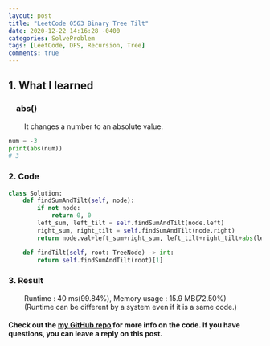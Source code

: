 ```yaml
---
layout: post
title: "LeetCode 0563 Binary Tree Tilt"
date: 2020-12-22 14:16:28 -0400
categories: SolveProblem
tags: [LeetCode, DFS, Recursion, Tree]
comments: true
---
```


## 1. What I learned
### &nbsp;&nbsp;&nbsp;&nbsp;abs()
&nbsp;&nbsp;&nbsp;&nbsp;&nbsp;&nbsp;&nbsp;&nbsp;It changes a number to an absolute value.
```python
num = -3
print(abs(num))
# 3
```

### 2. Code
```python
class Solution:
    def findSumAndTilt(self, node):
        if not node:
            return 0, 0
        left_sum, left_tilt = self.findSumAndTilt(node.left)
        right_sum, right_tilt = self.findSumAndTilt(node.right)
        return node.val+left_sum+right_sum, left_tilt+right_tilt+abs(left_sum-right_sum)

    def findTilt(self, root: TreeNode) -> int:
        return self.findSumAndTilt(root)[1]
```

### 3. Result
&nbsp;&nbsp;&nbsp;&nbsp;&nbsp;&nbsp;&nbsp;&nbsp;Runtime : 40 ms(99.84%), Memory usage : 15.9 MB(72.50%)  
&nbsp;&nbsp;&nbsp;&nbsp;&nbsp;&nbsp;&nbsp;&nbsp;(Runtime can be different by a system even if it is a same code.)

#### Check out the [my GitHub repo][hyuk-gh] for more info on the code. If you have questions, you can leave a reply on this post.
[hyuk-gh]:   https://github.com/dlgur1994/StudyAlgorithms
